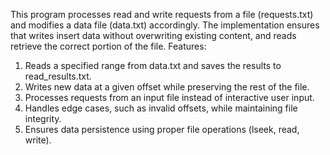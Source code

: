 This program processes read and write requests from a file (requests.txt) and modifies a data file (data.txt) accordingly. The implementation ensures that writes insert data without overwriting existing content, and reads retrieve the correct portion of the file.
Features:
1. Reads a specified range from data.txt and saves the results to read_results.txt.
2. Writes new data at a given offset while preserving the rest of the file.
3. Processes requests from an input file instead of interactive user input.
4. Handles edge cases, such as invalid offsets, while maintaining file integrity.
5. Ensures data persistence using proper file operations (lseek, read, write).
